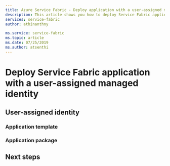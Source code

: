 ```yaml
---
title: Azure Service Fabric - Deploy application with a user-assigned managed identity | Microsoft Docs
description: This article shows you how to deploy Service Fabric application with a user-assigned managed identity
services: service-fabric
author: athinanthny

ms.service: service-fabric
ms.topic: article
ms.date: 07/25/2019
ms.author: atsenthi
---
```

# Deploy Service Fabric application with a user-assigned managed identity

## User-assigned identity

### Application template

### Application package

## Next steps
